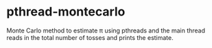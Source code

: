 # pthread-montecarlo
Monte Carlo method to estimate π using pthreads and the main thread reads in the total number of tosses and prints the estimate.
